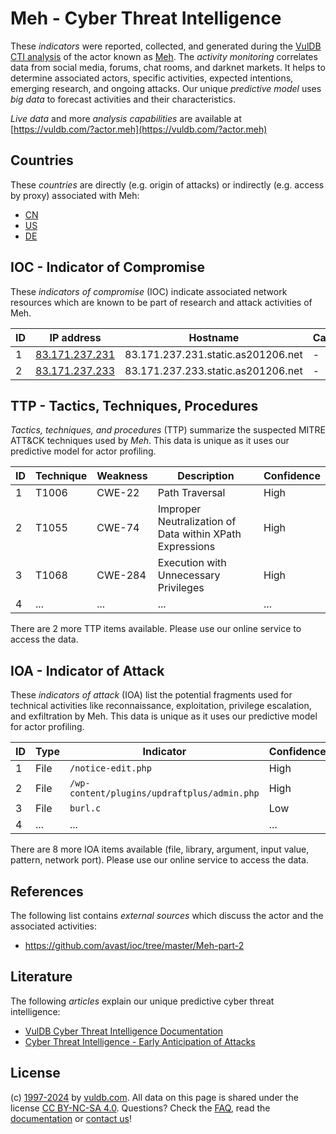# Meh - Cyber Threat Intelligence

These _indicators_ were reported, collected, and generated during the [VulDB CTI analysis](https://vuldb.com/?kb.cti) of the actor known as [Meh](https://vuldb.com/?actor.meh). The _activity monitoring_ correlates data from social media, forums, chat rooms, and darknet markets. It helps to determine associated actors, specific activities, expected intentions, emerging research, and ongoing attacks. Our unique _predictive model_ uses _big data_ to forecast activities and their characteristics.

_Live data_ and more _analysis capabilities_ are available at [https://vuldb.com/?actor.meh](https://vuldb.com/?actor.meh)

## Countries

These _countries_ are directly (e.g. origin of attacks) or indirectly (e.g. access by proxy) associated with Meh:

* [CN](https://vuldb.com/?country.cn)
* [US](https://vuldb.com/?country.us)
* [DE](https://vuldb.com/?country.de)

## IOC - Indicator of Compromise

These _indicators of compromise_ (IOC) indicate associated network resources which are known to be part of research and attack activities of Meh.

ID | IP address | Hostname | Campaign | Confidence
-- | ---------- | -------- | -------- | ----------
1 | [83.171.237.231](https://vuldb.com/?ip.83.171.237.231) | 83.171.237.231.static.as201206.net | - | High
2 | [83.171.237.233](https://vuldb.com/?ip.83.171.237.233) | 83.171.237.233.static.as201206.net | - | High

## TTP - Tactics, Techniques, Procedures

_Tactics, techniques, and procedures_ (TTP) summarize the suspected MITRE ATT&CK techniques used by _Meh_. This data is unique as it uses our predictive model for actor profiling.

ID | Technique | Weakness | Description | Confidence
-- | --------- | -------- | ----------- | ----------
1 | T1006 | CWE-22 | Path Traversal | High
2 | T1055 | CWE-74 | Improper Neutralization of Data within XPath Expressions | High
3 | T1068 | CWE-284 | Execution with Unnecessary Privileges | High
4 | ... | ... | ... | ...

There are 2 more TTP items available. Please use our online service to access the data.

## IOA - Indicator of Attack

These _indicators of attack_ (IOA) list the potential fragments used for technical activities like reconnaissance, exploitation, privilege escalation, and exfiltration by Meh. This data is unique as it uses our predictive model for actor profiling.

ID | Type | Indicator | Confidence
-- | ---- | --------- | ----------
1 | File | `/notice-edit.php` | High
2 | File | `/wp-content/plugins/updraftplus/admin.php` | High
3 | File | `burl.c` | Low
4 | ... | ... | ...

There are 8 more IOA items available (file, library, argument, input value, pattern, network port). Please use our online service to access the data.

## References

The following list contains _external sources_ which discuss the actor and the associated activities:

* https://github.com/avast/ioc/tree/master/Meh-part-2

## Literature

The following _articles_ explain our unique predictive cyber threat intelligence:

* [VulDB Cyber Threat Intelligence Documentation](https://vuldb.com/?kb.cti)
* [Cyber Threat Intelligence - Early Anticipation of Attacks](https://www.scip.ch/en/?labs.20201022)

## License

(c) [1997-2024](https://vuldb.com/?kb.changelog) by [vuldb.com](https://vuldb.com/?kb.about). All data on this page is shared under the license [CC BY-NC-SA 4.0](https://creativecommons.org/licenses/by-nc-sa/4.0/). Questions? Check the [FAQ](https://vuldb.com/?kb.faq), read the [documentation](https://vuldb.com/?kb) or [contact us](https://vuldb.com/?contact)!
